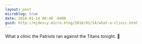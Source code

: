 ```yaml
---
layout: post
microblog: true
date: 2018-01-14 00:48 -0400
guid: http://mjdescy.micro.blog/2018/01/14/what-a-clinic.html
---
```

What a clinic the Patriots ran against the Titans tonight. 🏈
